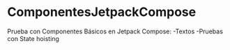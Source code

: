 # ComponentesJetpackCompose
Prueba con Componentes Básicos en Jetpack Compose:
  -Textos
  -Pruebas con State hoisting
